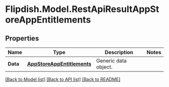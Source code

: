 # Flipdish.Model.RestApiResultAppStoreAppEntitlements
## Properties

Name | Type | Description | Notes
------------ | ------------- | ------------- | -------------
**Data** | [**AppStoreAppEntitlements**](AppStoreAppEntitlements.md) | Generic data object. | 

[[Back to Model list]](../README.md#documentation-for-models) [[Back to API list]](../README.md#documentation-for-api-endpoints) [[Back to README]](../README.md)

